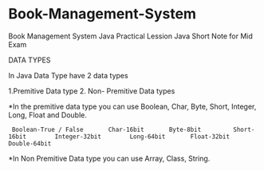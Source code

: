 # Book-Management-System
Book Management System Java Practical Lession
Java Short Note for Mid Exam


DATA TYPES

In Java Data Type have 2 data types
 
  1.Premitive Data type
  2. Non- Premitive Data types
  
  *In the premitive data type you can use  Boolean, Char, Byte, Short, Integer, Long, Float and Double.
  
     Boolean-True / False       Char-16bit       Byte-8bit         Short-16bit        Integer-32bit        Long-64bit       Float-32bit       Double-64bit
  
  *In Non Premitive Data type you can use  Array, Class, String.
